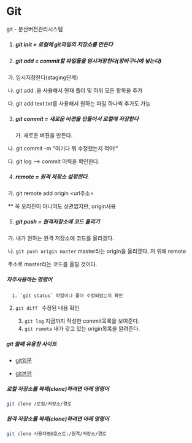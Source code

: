 # Git

git - 분산버전관리시스템

1. ##### git init  = 로컬에 git파일의 저장소를 만든다

2. ##### git add  = commit할 파일들을 임시저장한다(장바구니에 넣는다)

​       가. 임시저장한다(staging단계)

​       나. git add .을 사용해서 현재 폴더 및 하위 모든 항목을 추가

​       다. git add text.txt를 사용해서 원하는 파일 하나씩 추가도 가능

3. ##### git commit = 새로운 버젼을 만들어서 로컬에 저장한다

   가. 새로운 버젼을 만든다.

​       나. git commit -m "여기다 뭐 수정했는지 적어!"   

​       다. git log --> commit 이력을 확인한다.

4. ##### remote  = 원격 저장소 설정한다.

​       가. git remote add origin <url주소>

​       ** 꼭 오리진이 아니여도 상관없지만, origin사용

5. ##### git push = 원격저장소에 코드 올리기

​       가. 내가 원하는 원격 저장소에 코드를 올리겠다. 

​       나. `git push origin master` master라는 origin을 올리겠다. 저 위에 remote                 

​             주소로 master라는 코드를 올릴 것이다.





#####    자주사용하는 명령어

      1. `git status` 파일이나 폴더 수정되었는지 확인

   


   2. `git diff `   수정된 내용 확인



      3. `git log`    지금까지 작성한 commit목록을 보여준다. 
      4.  `git remote` 내가 갖고 있는 origin목록을 알려준다.



#####    git 쓸때 유용한 사이트

- [git입문](https://backlog.com/git-tutorial/kr/)

- [git본판](https://git-scm.com/docs)



##### 로컬 저장소를 복제(clone)하려면 아래 명령어

```bash
git clone /로컬/저장소/경로
```

##### 원격 저장소를 복제(clone)하려면 아래 명령어

```bash
git clone 사용자명@호스트:/원격/저장소/경로
```

